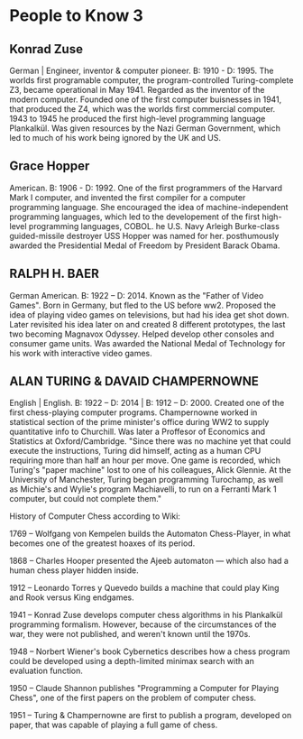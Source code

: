 # People to Know 3

## Konrad Zuse
German | Engineer, inventor & computer pioneer. B: 1910 - D: 1995. The worlds first programable computer, the program-controlled Turing-complete Z3, became operational in May 1941. Regarded as the inventor of the modern computer. Founded one of the first computer buisnesses in 1941, that produced the Z4, which was the worlds first commercial computer. 1943 to 1945 he produced the first high-level programming language Plankalkül. Was given resources by the Nazi German Government, which led to much of his work being ignored by the UK and US.

## Grace Hopper
American. B: 1906 - D: 1992. One of the first programmers of the Harvard Mark I computer, and invented the first compiler for a computer programming language. She encouraged the idea of machine-independent programming languages, which led to the developement of the first high-level programming languages, COBOL. he U.S.  Navy Arleigh Burke-class guided-missile destroyer USS Hopper was named for her. posthumously awarded the Presidential Medal of Freedom by President Barack Obama.

## RALPH H. BAER
German American. B: 1922 – D: 2014. Known as the "Father of Video Games". Born in Germany, but fled to the US before ww2. Proposed the idea of playing video games on televisions, but had his idea get shot down. Later revisited his idea later on and created 8 different prototypes, the last two becoming Magnavox Odyssey. Helped develop other consoles and consumer game units. Was awarded the National Medal of Technology for his work with interactive video games.

## ALAN TURING & DAVAID CHAMPERNOWNE
English | English. B: 1922 – D: 2014 | B: 1912 – D: 2000. Created one of the first chess-playing computer programs. Champernowne worked in statistical section of the prime minister's office during WW2 to supply quantitative info to Churchill. Was later a Proffesor of Economics and Statistics at Oxford/Cambridge.  "Since there was no machine yet that could execute the instructions, Turing did himself, acting as a human CPU requiring more than half an hour per move. One game is recorded, which Turing's "paper machine" lost to one of his colleagues, Alick Glennie. At the University of Manchester, Turing began programming Turochamp, as well as Michie's and Wylie's program Machiavelli, to run on a Ferranti Mark 1 computer, but could not complete them." 

History of Computer Chess according to Wiki:

1769 – Wolfgang von Kempelen builds the Automaton Chess-Player, in what becomes one of the greatest hoaxes of its period.

1868 – Charles Hooper presented the Ajeeb automaton — which also had a human chess player hidden inside.

1912 – Leonardo Torres y Quevedo builds a machine that could play King and Rook versus King endgames.

1941 – Konrad Zuse develops computer chess algorithms in his Plankalkül programming formalism. However, because of the circumstances of the war, they were not published, and weren't known until the 1970s.

1948 – Norbert Wiener's book Cybernetics describes how a chess program could be developed using a depth-limited minimax search with an evaluation function.

1950 – Claude Shannon publishes "Programming a Computer for Playing Chess", one of the first papers on the problem of computer chess.

1951 – Turing & Champernowne are first to publish a program, developed on paper, that was capable of playing a full game of chess.

